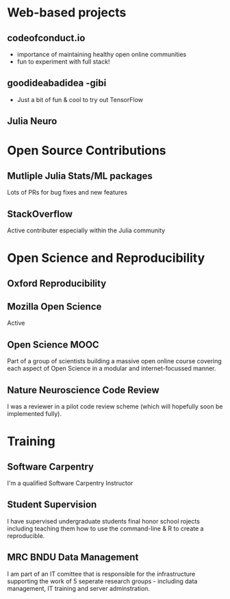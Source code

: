 # Web-based projects
## codeofconduct.io
- importance of maintaining healthy open online communities
- fun to experiment with full stack!

## goodideabadidea -gibi
- Just a bit of fun & cool to try out TensorFlow

## Julia Neuro




# Open Source Contributions
## Mutliple Julia Stats/ML packages
Lots of PRs for bug fixes and new features

## StackOverflow
Active contributer especially within the Julia community



# Open Science and Reproducibility
## Oxford Reproducibility

## Mozilla Open Science
Active 

## Open Science MOOC
Part of a group of scientists building a massive open online course covering each aspect of Open Science in a modular and internet-focussed manner.

## Nature Neuroscience Code Review
I was a reviewer in a pilot code review scheme (which will hopefully soon be implemented fully).



# Training
## Software Carpentry
I'm a qualified Software Carpentry Instructor

## Student Supervision
I have supervised undergraduate students final honor school rojects including teaching them how to use the command-line & R to create a reproducible.

## MRC BNDU Data Management
I am part of an IT comittee that is responsible for the infrastructure supporting the work of 5 seperate research groups - including data management, IT training and server adminstration.
